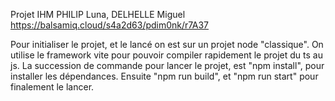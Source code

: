 Projet IHM PHILIP Luna, DELHELLE Miguel
https://balsamiq.cloud/s4a2d63/pdim0nk/r7A37

Pour initialiser le projet, et le lancé on est sur un projet node "classique".
On utilise le framework vite pour pouvoir compiler rapidement le projet du ts au js.
La succession de commande pour lancer le projet, est "npm install", pour installer les dépendances.
Ensuite "npm run build", et "npm run start" pour finalement le lancer.
